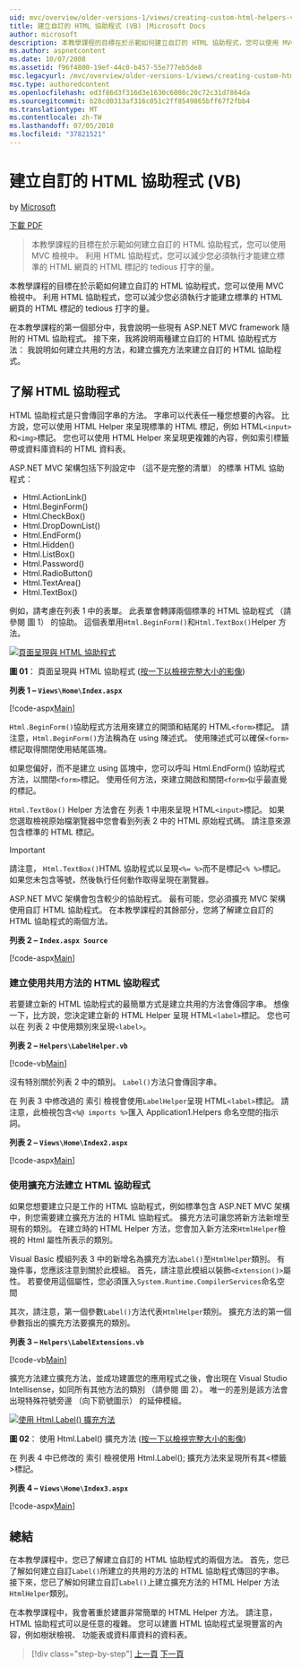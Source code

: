 ```yaml
---
uid: mvc/overview/older-versions-1/views/creating-custom-html-helpers-vb
title: 建立自訂的 HTML 協助程式 (VB) |Microsoft Docs
author: microsoft
description: 本教學課程的目標在於示範如何建立自訂的 HTML 協助程式，您可以使用 MVC 檢視中。 利用 HTML 協助程式...
ms.author: aspnetcontent
ms.date: 10/07/2008
ms.assetid: f96f4800-19ef-44c0-b457-55e777eb5de8
msc.legacyurl: /mvc/overview/older-versions-1/views/creating-custom-html-helpers-vb
msc.type: authoredcontent
ms.openlocfilehash: ed3f86d3f316d3e1630c6008c20c72c31d7864da
ms.sourcegitcommit: b28cd0313af316c051c2ff8549865bff67f2fbb4
ms.translationtype: MT
ms.contentlocale: zh-TW
ms.lasthandoff: 07/05/2018
ms.locfileid: "37821521"
---
```

<a name="creating-custom-html-helpers-vb"></a>建立自訂的 HTML 協助程式 (VB)
====================
by [Microsoft](https://github.com/microsoft)

[下載 PDF](http://download.microsoft.com/download/1/1/f/11f721aa-d749-4ed7-bb89-a681b68894e6/ASPNET_MVC_Tutorial_9_VB.pdf)

> 本教學課程的目標在於示範如何建立自訂的 HTML 協助程式，您可以使用 MVC 檢視中。 利用 HTML 協助程式，您可以減少您必須執行才能建立標準的 HTML 網頁的 HTML 標記的 tedious 打字的量。


本教學課程的目標在於示範如何建立自訂的 HTML 協助程式，您可以使用 MVC 檢視中。 利用 HTML 協助程式，您可以減少您必須執行才能建立標準的 HTML 網頁的 HTML 標記的 tedious 打字的量。

在本教學課程的第一個部分中，我會說明一些現有 ASP.NET MVC framework 隨附的 HTML 協助程式。 接下來，我將說明兩種建立自訂的 HTML 協助程式方法： 我說明如何建立共用的方法，和建立擴充方法來建立自訂的 HTML 協助程式。

## <a name="understanding-html-helpers"></a>了解 HTML 協助程式

HTML 協助程式是只會傳回字串的方法。 字串可以代表任一種您想要的內容。 比方說，您可以使用 HTML Helper 來呈現標準的 HTML 標記，例如 HTML`<input>`和`<img>`標記。 您也可以使用 HTML Helper 來呈現更複雜的內容，例如索引標籤帶或資料庫資料的 HTML 資料表。

ASP.NET MVC 架構包括下列設定中 （這不是完整的清單） 的標準 HTML 協助程式：

- Html.ActionLink()
- Html.BeginForm()
- Html.CheckBox()
- Html.DropDownList()
- Html.EndForm()
- Html.Hidden()
- Html.ListBox()
- Html.Password()
- Html.RadioButton()
- Html.TextArea()
- Html.TextBox()

例如，請考慮在列表 1 中的表單。 此表單會轉譯兩個標準的 HTML 協助程式 （請參閱 圖 1） 的協助。 這個表單用`Html.BeginForm()`和`Html.TextBox()`Helper 方法。


[![頁面呈現與 HTML 協助程式](creating-custom-html-helpers-vb/_static/image2.png)](creating-custom-html-helpers-vb/_static/image1.png)

**圖 01**： 頁面呈現與 HTML 協助程式 ([按一下以檢視完整大小的影像](creating-custom-html-helpers-vb/_static/image3.png))


**列表 1 – `Views\Home\Index.aspx`**

[!code-aspx[Main](creating-custom-html-helpers-vb/samples/sample1.aspx)]

`Html.BeginForm()`協助程式方法用來建立的開頭和結尾的 HTML`<form>`標記。 請注意，`Html.BeginForm()`方法稱為在 using 陳述式。 使用陳述式可以確保`<form>`標記取得關閉使用結尾區塊。

如果您偏好，而不是建立 using 區塊中，您可以呼叫 Html.EndForm() 協助程式方法，以關閉`<form>`標記。 使用任何方法，來建立開啟和關閉`<form>`似乎最直覺的標記。

`Html.TextBox()` Helper 方法會在 列表 1 中用來呈現 HTML`<input>`標記。 如果您選取檢視原始檔瀏覽器中您會看到列表 2 中的 HTML 原始程式碼。 請注意來源包含標準的 HTML 標記。

> [!IMPORTANT]
> 請注意， `Html.TextBox()`HTML 協助程式以呈現`<%= %>`而不是標記`<% %>`標記。 如果您未包含等號，然後執行任何動作取得呈現在瀏覽器。

ASP.NET MVC 架構會包含較少的協助程式。 最有可能，您必須擴充 MVC 架構使用自訂 HTML 協助程式。 在本教學課程的其餘部分，您將了解建立自訂的 HTML 協助程式的兩個方法。

**列表 2 – `Index.aspx Source`**

[!code-aspx[Main](creating-custom-html-helpers-vb/samples/sample2.aspx)]

### <a name="creating-html-helpers-with-shared-methods"></a>建立使用共用方法的 HTML 協助程式

若要建立新的 HTML 協助程式的最簡單方式是建立共用的方法會傳回字串。 想像一下，比方說，您決定建立新的 HTML Helper 呈現 HTML`<label>`標記。 您也可以在 列表 2 中使用類別來呈現`<label>`。

**列表 2 – `Helpers\LabelHelper.vb`**

[!code-vb[Main](creating-custom-html-helpers-vb/samples/sample3.vb)]

沒有特別關於列表 2 中的類別。 `Label()`方法只會傳回字串。

在 列表 3 中修改過的 索引 檢視會使用`LabelHelper`呈現 HTML`<label>`標記。 請注意，此檢視包含`<%@ imports %>`匯入 Application1.Helpers 命名空間的指示詞。

**列表 2 – `Views\Home\Index2.aspx`**

[!code-aspx[Main](creating-custom-html-helpers-vb/samples/sample4.aspx)]

### <a name="creating-html-helpers-with-extension-methods"></a>使用擴充方法建立 HTML 協助程式

如果您想要建立只是工作的 HTML 協助程式，例如標準包含 ASP.NET MVC 架構中，則您需要建立擴充方法的 HTML 協助程式。 擴充方法可讓您將新方法新增至現有的類別。 在建立時的 HTML Helper 方法，您會加入新方法來`HtmlHelper`檢視的 Html 屬性所表示的類別。

Visual Basic 模組列表 3 中的新增名為擴充方法`Label()`至`HtmlHelper`類別。 有幾件事，您應該注意到關於此模組。 首先，請注意此模組以裝飾`<Extension()>`屬性。 若要使用這個屬性，您必須匯入`System.Runtime.CompilerServices`命名空間

其次，請注意，第一個參數`Label()`方法代表`HtmlHelper`類別。 擴充方法的第一個參數指出的擴充方法要擴充的類別。

**列表 3 – `Helpers\LabelExtensions.vb`**

[!code-vb[Main](creating-custom-html-helpers-vb/samples/sample5.vb)]

擴充方法建立擴充方法，並成功建置您的應用程式之後，會出現在 Visual Studio Intellisense，如同所有其他方法的類別 （請參閱 圖 2）。 唯一的差別是該方法會出現特殊符號旁邊 （向下箭號圖示） 的延伸模組。


[![使用 Html.Label() 擴充方法](creating-custom-html-helpers-vb/_static/image5.png)](creating-custom-html-helpers-vb/_static/image4.png)

**圖 02**： 使用 Html.Label() 擴充方法 ([按一下以檢視完整大小的影像](creating-custom-html-helpers-vb/_static/image6.png))


在 列表 4 中已修改的 索引 檢視使用 Html.Label(); 擴充方法來呈現所有其&lt;標籤&gt;標記。

**列表 4 – `Views\Home\Index3.aspx`**

[!code-aspx[Main](creating-custom-html-helpers-vb/samples/sample6.aspx)]

## <a name="summary"></a>總結

在本教學課程中，您已了解建立自訂的 HTML 協助程式的兩個方法。 首先，您已了解如何建立自訂`Label()`所建立的共用的方法的 HTML 協助程式傳回的字串。 接下來，您已了解如何建立自訂`Label()`上建立擴充方法的 HTML Helper 方法`HtmlHelper`類別。

在本教學課程中，我會著重於建置非常簡單的 HTML Helper 方法。 請注意，HTML 協助程式可以是任意的複雜。 您可以建置 HTML 協助程式呈現豐富的內容，例如樹狀檢視、 功能表或資料庫資料的資料表。

> [!div class="step-by-step"]
> [上一頁](asp-net-mvc-views-overview-vb.md)
> [下一頁](using-the-tagbuilder-class-to-build-html-helpers-vb.md)
